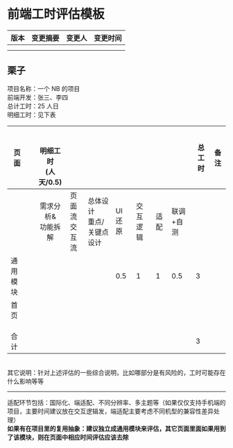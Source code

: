 # 前端工时评估模板

| 版本 | 变更摘要 | 变更人 | 变更时间 |
| --- | --- | --- | --- |
|  |  |  |  |
|  |  |  |  |

[]()
<a name="029b0af4"></a>
## 栗子
项目名称：一个 NB 的项目<br />前端开发：张三、李四<br />总计工时：25 人日<br />明细工时：见下表

| 页面 |  | <br /><br />明细工时<br />(人天/0.5) |  |  |  |  |  |  | 总工时 | 备注 |
| --- | :--- | :---: | --- | --- | --- | --- | --- | --- | --- | --- |
|  |  | 需求分析&<br />功能拆解 | 页面流<br />交互流 | 总体设计<br />重点/关键点设计 | UI还原 | 交互逻辑 | 适配 | 联调+自测 |  |  |
| 通用模块 |  |  |  |  | 0.5 | 1 | 1 | 0.5 | 3 |  |
| 首页 |  |  |  |  |  |  |  |  |  |  |
|  |  |  |  |  |  |  |  |  |  |  |
|  |  |  |  |  |  |  |  |  |  |  |
|  |  |  |  |  |  |  |  |  |  |  |
| 合计 |  |  |  |  |  |  |  |  | 3 |  |

[]()<br />其它说明：针对上述评估的一些综合说明，比如哪部分是有风险的，工时可能存在什么影响等等

---
适配环节包括：国际化、端适配、不同分辨率、多主题等（如果仅仅支持手机端的项目，主要时间建议放在交互逻辑发，端适配主要考虑不同机型的兼容性差异处理）<br />**如果有在项目里的复用抽象：建议独立成通用模块来评估，其它页面里面如果用到了该模块，则在页面中相应时间评估应该去除**